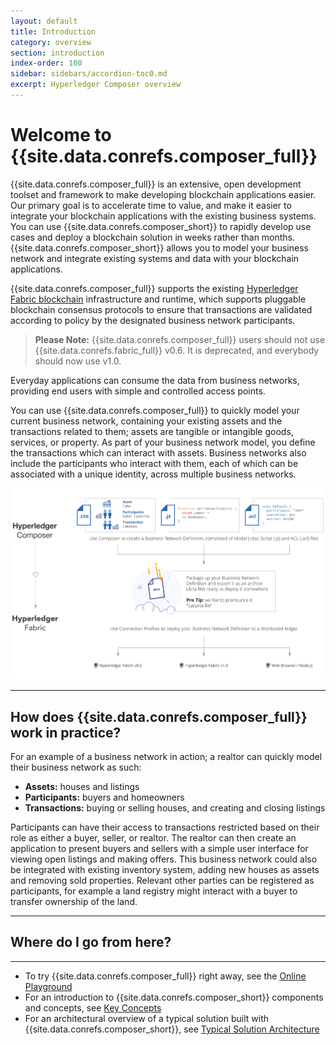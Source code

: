 ```yaml
---
layout: default
title: Introduction
category: overview
section: introduction
index-order: 100
sidebar: sidebars/accordion-toc0.md
excerpt: Hyperledger Composer overview
---
```


# Welcome to {{site.data.conrefs.composer_full}}

{{site.data.conrefs.composer_full}} is an extensive, open development toolset and framework to make developing blockchain applications easier. Our primary goal is to accelerate time to value, and make it easier to integrate your blockchain applications with the existing business systems. You can use {{site.data.conrefs.composer_short}} to rapidly develop use cases and deploy a blockchain solution in weeks rather than months. {{site.data.conrefs.composer_short}} allows you to model your business network and integrate existing systems and data with your blockchain applications.

{{site.data.conrefs.composer_full}} supports the existing [Hyperledger Fabric blockchain](https://hyperledger.org) infrastructure and runtime, which supports pluggable blockchain consensus protocols to ensure that transactions are validated according to policy by the designated business network participants.

> **Please Note:** {{site.data.conrefs.composer_full}} users should not use {{site.data.conrefs.fabric_full}} v0.6.  It is deprecated, and everybody should now use v1.0.

Everyday applications can consume the data from business networks, providing end users with simple and controlled access points.

You can use {{site.data.conrefs.composer_full}} to quickly model your current business network, containing your existing assets and the transactions related to them; assets are tangible or intangible goods, services, or property. As part of your business network model, you define the transactions which can interact with assets. Business networks also include the participants who interact with them, each of which can be associated with a unique identity, across multiple business networks.

![Diagram of {{site.data.conrefs.composer_full}}](../assets/img/Composer-Diagram.svg)

---

## How does {{site.data.conrefs.composer_full}} work in practice?

For an example of a business network in action; a realtor can quickly model their business network as such:

* **Assets:** houses and listings
* **Participants:** buyers and homeowners
* **Transactions:** buying or selling houses, and creating and closing listings

Participants can have their access to transactions restricted based on their role as either a buyer, seller, or realtor. The realtor can then create an application to present buyers and sellers with a simple user interface for viewing open listings and making offers. This business network could also be integrated with existing inventory system, adding new houses as assets and removing sold properties. Relevant other parties can be registered as participants, for example a land registry might interact with a buyer to transfer ownership of the land.


---

## Where do I go from here?

---

* To try {{site.data.conrefs.composer_full}} right away, see the [Online Playground](../installing/getting-started-with-playground.html)
* For an introduction to {{site.data.conrefs.composer_short}} components and concepts, see [Key Concepts](./key-concepts.html)
* For an architectural overview of a typical solution built with {{site.data.conrefs.composer_short}}, see [Typical Solution Architecture](./solution-architecture.html)
